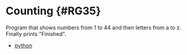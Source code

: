 # Counting {#RG35}

Program that shows numbers from 1 to 44 and then letters from a to z.
Finally prints "Finished".

-   [python](./counting.py)

<!-- @outputFolder anotherfolder -->
<!-- @maxTokens 1024 -->
<!-- @temperature 0.5 -->
<!-- @top_p 0.6 -->
<!-- @model gpt-4-32k -->
<!-- @seed 26731762 -->